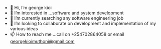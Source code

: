 - 👋 Hi, I’m george kioi
- 👀 I’m interested in ...software and system development
- 🌱 I’m currently searching any software engineering job
- 💞️ I’m looking to collaborate on development and implementation of my various ideas
- 📫 How to reach me ...call on +254702864058 or email georgekioimuthoni@gmail.com

<!---
mungakioi/mungakioi is a ✨ special ✨ repository because its `README.md` (this file) appears on your GitHub profile.
You can click the Preview link to take a look at your changes.
--->
